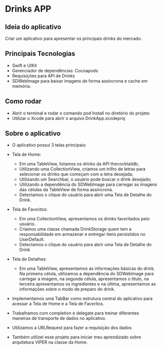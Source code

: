 # Drinks APP

## Ideia do aplicativo
Criar um aplicativo para apresentar os principais drinks do mercado.

## Principais Tecnologias
* Swift e UIKit
* Gerenciador de dependências:  Cocoapods
* Requisições para API de Drinks
* SDWebImage para baixar imagens de forma assíncrona e cache em memória.

## Como rodar
* Abrir o terminal e rodar o comando pod Install no diretório do projeto 
* Utilizar o Xcode para abrir o arquivo DrinkApp.xcodeproj

## Sobre o aplicativo
* O aplicativo possui 3 telas principais: 

* Tela de Home: 
    * Em uma TableView, listamos os drinks da API thecocktaildb;
    * Utilizando uma CollectionView, criamos um trilho de letras para selecionar os drinks que começam com a letra desejada;
    * Utilizando um Searchbar, o usuário pode buscar o drink desejado;
    * Utilizando a dependência do SDWebImage para carregar as imagens das células da TableView de forma assíncrona.
    * Detectamos o clique do usuário para abrir uma Tela de Detalhe do Drink. 

* Tela de Favoritos:
    * Em uma CollectionView, apresentamos os drinks favoritados pelo usuário.
    * Criamos uma classe chamada DrinkStorage quem tem a responsabilidade em armazenar e entregar itens persistidos no UserDefault.
    * Detectamos o clique do usuário para abrir uma Tela de Detalhe do Drink

* Tela de Detalhes: 
    * Em uma TableView, apresentamos as informações básicas do drink. Na primeira célula, utilizamos a dependência do SDWebImage para carregar a imagem, na segunda célula, apresentamos o título, na terceira apresentamos os ingredientes e na última, apresentamos as informações sobre o modo de preparo do drink. 

* Implementamos uma TabBar como estrutura central do aplicativo para acessar a Tela de Home e a Tela de Favoritos.

* Trabalhamos com completion e delegate para treinar diferentes maneiras de transporte de dados no aplicativo.

* Utilizamos a URLRequest para fazer a requisição dos dados 

* Também utilizei esse projeto para iniciar meu aprendizado sobre arquitetura VIPER na classe da Home. 
